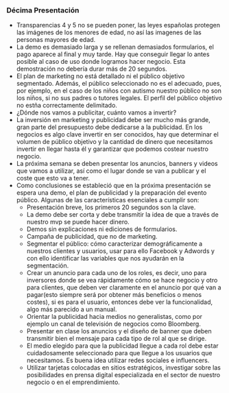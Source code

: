 ### Décima Presentación


* Transparencias 4 y 5 no se pueden poner, las leyes españolas protegen las imágenes de los menores de edad, no así las imagenes de las personas mayores de edad.
* La demo es demasiado larga y se rellenan demasiados formularios, el pago aparece al final y muy tarde. Hay que conseguir llegar lo antes posible al caso de uso donde logramos hacer negocio. Esta demostración no debería durar más de 20 segundos.
* El plan de marketing no está detallado ni el público objetivo segmentado. Además, el público seleccionado no es el adecuado, pues, por ejemplo, en el caso de los niños con autismo nuestro público no son los niños, si no sus padres o tutores legales. El perfil del público objetivo no estña correctamente delimitado.
* ¿Dónde nos vamos a publicitar, cuánto vamos a invertir?
* La inversión en marketing y publicidad debe ser mucho más grande, gran parte del presupuesto debe dedicarse a la publicidad. En los negocios es algo clave invertir en ser conocidos, hay que determinar el volumen de público objetivo y la cantidad de dinero que necesitamos invertir en llegar hasta él y garantizar que podemos costear nuestro negocio.
* La próxima semana se deben presentar los anuncios, banners y videos que vamos a utilizar, así como el lugar donde se van a publicar y el coste que esto va a tener.
* Como conclusiones se estableció que en la próxima presentación se espera una demo, el plan de publicidad y la preparación del evento público. Algunas de las características esenciales a cumplir son:
	+ Presentación breve, los primeros 20 segundos son la clave.
	+ La demo debe ser corta y debe transmitir la idea de que a través de nuestro mvp se puede hacer dinero.
	+ Demos sin explicaciones ni ediciones de formularios.
	+ Campaña de publicidad, que no de marketing.
 	+ Segmentar el público: cómo caracterizar demográficamente a nuestros clientes y usuarios, usar para ello Facebook y Adwords y con ello identificar las variables que nos ayudarán en la segmentación.
	+ Crear un anuncio para cada uno de los roles, es decir, uno para inversores donde se vea rápidamente cómo se hace negocio y otro para clientes, que deben ver claramente en el anuncio por qué van a pagar(esto siempre será por obtener más beneficios o menos costes), si es para el usuario, entonces debe ver la funcionalidad, algo más parecido a un manual.
	+ Orientar la publicidad hacia medios no generalistas, como por ejemplo un canal de televisión de negocios como Bloomberg.
	+ Presentar en clase los anuncios y el diseño de banner que deben transmitir bien el mensaje para cada tipo de rol al que se dirige.
	+ El medio elegido para que la publicidad llegue a cada rol debe estar cuidadosamente seleccionado para que llegue a los usuarios que necesitamos. Es buena idea utilizar redes sociales e influencers.
	+ Utilizar tarjetas colocadas en sitios estratégicos, investigar sobre las posibilidades en prensa digital especializada en el sector de nuestro negocio o en el emprendimiento.
	





